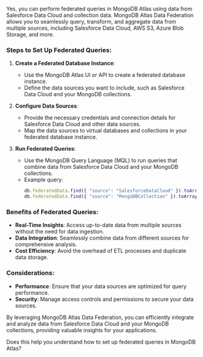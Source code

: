 Yes, you can perform federated queries in MongoDB Atlas using data from Salesforce Data Cloud and collection data. MongoDB Atlas Data Federation allows you to seamlessly query, transform, and aggregate data from multiple sources, including Salesforce Data Cloud, AWS S3, Azure Blob Storage, and more.

### **Steps to Set Up Federated Queries:**

1. **Create a Federated Database Instance**:
   - Use the MongoDB Atlas UI or API to create a federated database instance.
   - Define the data sources you want to include, such as Salesforce Data Cloud and your MongoDB collections.

2. **Configure Data Sources**:
   - Provide the necessary credentials and connection details for Salesforce Data Cloud and other data sources.
   - Map the data sources to virtual databases and collections in your federated database instance.

3. **Run Federated Queries**:
   - Use the MongoDB Query Language (MQL) to run queries that combine data from Salesforce Data Cloud and your MongoDB collections.
   - Example query:
     ```javascript
     db.federatedData.find({ "source": "SalesforceDataCloud" }).toArray();
     db.federatedData.find({ "source": "MongoDBCollection" }).toArray();
     ```

### **Benefits of Federated Queries:**
- **Real-Time Insights**: Access up-to-date data from multiple sources without the need for data ingestion.
- **Data Integration**: Seamlessly combine data from different sources for comprehensive analysis.
- **Cost Efficiency**: Avoid the overhead of ETL processes and duplicate data storage.

### **Considerations:**
- **Performance**: Ensure that your data sources are optimized for query performance.
- **Security**: Manage access controls and permissions to secure your data sources.

By leveraging MongoDB Atlas Data Federation, you can efficiently integrate and analyze data from Salesforce Data Cloud and your MongoDB collections, providing valuable insights for your applications.

Does this help you understand how to set up federated queries in MongoDB Atlas?
